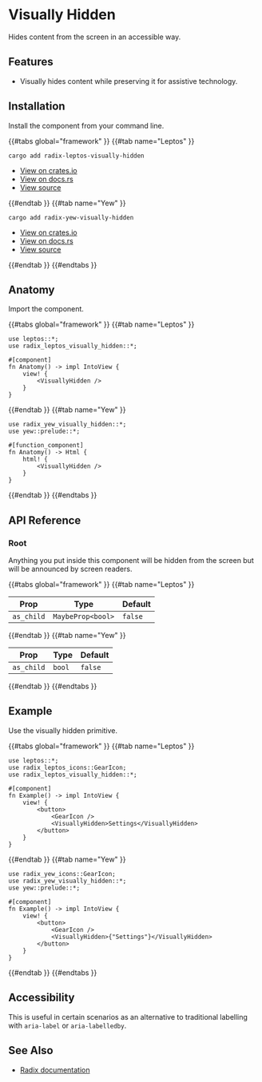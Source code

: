 # Visually Hidden

Hides content from the screen in an accessible way.

## Features

-   Visually hides content while preserving it for assistive technology.

## Installation

Install the component from your command line.

{{#tabs global="framework" }}
{{#tab name="Leptos" }}

```shell
cargo add radix-leptos-visually-hidden
```

-   [View on crates.io](https://crates.io/crates/radix-leptos-visually-hidden)
-   [View on docs.rs](https://docs.rs/radix-leptos-visually-hidden/latest/radix_leptos_visually_hidden/)
-   [View source](https://github.com/RustForWeb/radix/tree/main/packages/primitives/leptos/visually-hidden)

{{#endtab }}
{{#tab name="Yew" }}

```shell
cargo add radix-yew-visually-hidden
```

-   [View on crates.io](https://crates.io/crates/radix-yew-visually-hidden)
-   [View on docs.rs](https://docs.rs/radix-yew-visually-hidden/latest/radix_yew_visually_hidden/)
-   [View source](https://github.com/RustForWeb/radix/tree/main/packages/primitives/yew/visually-hidden)

{{#endtab }}
{{#endtabs }}

## Anatomy

Import the component.

{{#tabs global="framework" }}
{{#tab name="Leptos" }}

```rust,ignore
use leptos::*;
use radix_leptos_visually_hidden::*;

#[component]
fn Anatomy() -> impl IntoView {
    view! {
        <VisuallyHidden />
    }
}
```

{{#endtab }}
{{#tab name="Yew" }}

```rust,ignore
use radix_yew_visually_hidden::*;
use yew::prelude::*;

#[function_component]
fn Anatomy() -> Html {
    html! {
        <VisuallyHidden />
    }
}
```

{{#endtab }}
{{#endtabs }}

## API Reference

### Root

Anything you put inside this component will be hidden from the screen but will be announced by screen readers.

{{#tabs global="framework" }}
{{#tab name="Leptos" }}

| Prop       | Type              | Default |
| ---------- | ----------------- | ------- |
| `as_child` | `MaybeProp<bool>` | `false` |

{{#endtab }}
{{#tab name="Yew" }}

| Prop       | Type   | Default |
| ---------- | ------ | ------- |
| `as_child` | `bool` | `false` |

{{#endtab }}
{{#endtabs }}

## Example

Use the visually hidden primitive.

{{#tabs global="framework" }}
{{#tab name="Leptos" }}

```rust,ignore
use leptos::*;
use radix_leptos_icons::GearIcon;
use radix_leptos_visually_hidden::*;

#[component]
fn Example() -> impl IntoView {
    view! {
        <button>
            <GearIcon />
            <VisuallyHidden>Settings</VisuallyHidden>
        </button>
    }
}
```

{{#endtab }}
{{#tab name="Yew" }}

```rust,ignore
use radix_yew_icons::GearIcon;
use radix_yew_visually_hidden::*;
use yew::prelude::*;

#[component]
fn Example() -> impl IntoView {
    view! {
        <button>
            <GearIcon />
            <VisuallyHidden>{"Settings"}</VisuallyHidden>
        </button>
    }
}
```

{{#endtab }}
{{#endtabs }}

## Accessibility

This is useful in certain scenarios as an alternative to traditional labelling with `aria-label` or `aria-labelledby`.

## See Also

-   [Radix documentation](https://www.radix-ui.com/primitives/docs/utilities/visually-hidden)
